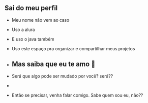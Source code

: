 ## Sai do meu perfil

- Meu nome não vem ao caso

- Uso a alura
- E uso o java também
- Uso este espaço pra organizar e compartilhar meus projetos

- ## Mas saiba que eu te amo 🐉

- Será que algo pode ser mudado por você? será??
- 
- Então se precisar, venha falar comigo. Sabe quem sou eu, não??

